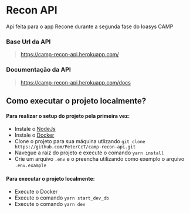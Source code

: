 # Recon API

Api feita para o app Recone durante a segunda fase do Ioasys CAMP

### Base Url da API
> https://camp-recon-api.herokuapp.com/ 

### Documentação da API
>  https://camp-recon-api.herokuapp.com/docs

## Como executar o projeto localmente?

#### Para realizar o setup do projeto pela primeira vez:

- Instale o [NodeJs](https://nodejs.org/en/download/)
- Instale o [Docker](https://docs.docker.com/get-docker/)
- Clone o projeto para sua máquina utlizando ```git clone https://github.com/PeterCcT/camp-recon-api.git```
- Navegue a raiz do projeto e execute o comando ``` yarn install ```
- Crie um arquivo ```.env``` e o preencha utilizando como exemplo o arquivo ```.env.example```

#### Para executar o projeto localmente:

- Execute o Docker
- Execute o comando ```yarn start_dev_db```
- Execute o comando ```yarn dev```